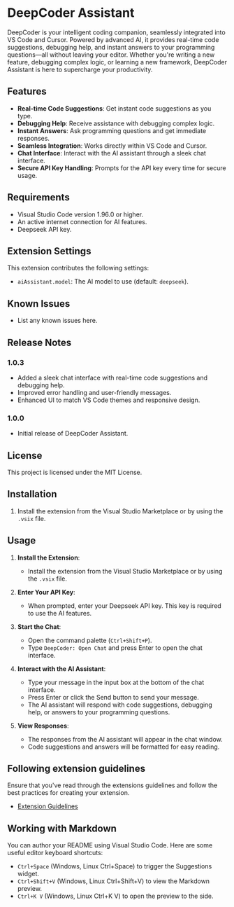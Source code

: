 # DeepCoder Assistant

DeepCoder is your intelligent coding companion, seamlessly integrated into VS Code and Cursor. Powered by advanced AI, it provides real-time code suggestions, debugging help, and instant answers to your programming questions—all without leaving your editor. Whether you're writing a new feature, debugging complex logic, or learning a new framework, DeepCoder Assistant is here to supercharge your productivity.

## Features

- **Real-time Code Suggestions**: Get instant code suggestions as you type.
- **Debugging Help**: Receive assistance with debugging complex logic.
- **Instant Answers**: Ask programming questions and get immediate responses.
- **Seamless Integration**: Works directly within VS Code and Cursor.
- **Chat Interface**: Interact with the AI assistant through a sleek chat interface.
- **Secure API Key Handling**: Prompts for the API key every time for secure usage.

## Requirements

- Visual Studio Code version 1.96.0 or higher.
- An active internet connection for AI features.
- Deepseek API key.

## Extension Settings

This extension contributes the following settings:

- `aiAssistant.model`: The AI model to use (default: `deepseek`).

## Known Issues

- List any known issues here.

## Release Notes

### 1.0.3

- Added a sleek chat interface with real-time code suggestions and debugging help.
- Improved error handling and user-friendly messages.
- Enhanced UI to match VS Code themes and responsive design.

### 1.0.0

- Initial release of DeepCoder Assistant.

## License

This project is licensed under the MIT License.

## Installation

1. Install the extension from the Visual Studio Marketplace or by using the `.vsix` file.

## Usage

1. **Install the Extension**:

   - Install the extension from the Visual Studio Marketplace or by using the `.vsix` file.

2. **Enter Your API Key**:

   - When prompted, enter your Deepseek API key. This key is required to use the AI features.

3. **Start the Chat**:

   - Open the command palette (`Ctrl+Shift+P`).
   - Type `DeepCoder: Open Chat` and press Enter to open the chat interface.

4. **Interact with the AI Assistant**:

   - Type your message in the input box at the bottom of the chat interface.
   - Press Enter or click the Send button to send your message.
   - The AI assistant will respond with code suggestions, debugging help, or answers to your programming questions.

5. **View Responses**:
   - The responses from the AI assistant will appear in the chat window.
   - Code suggestions and answers will be formatted for easy reading.

## Following extension guidelines

Ensure that you've read through the extensions guidelines and follow the best practices for creating your extension.

- [Extension Guidelines](https://code.visualstudio.com/api/references/extension-guidelines)

## Working with Markdown

You can author your README using Visual Studio Code. Here are some useful editor keyboard shortcuts:

- `Ctrl+Space` (Windows, Linux Ctrl+Space) to trigger the Suggestions widget.
- `Ctrl+Shift+V` (Windows, Linux Ctrl+Shift+V) to view the Markdown preview.
- `Ctrl+K V` (Windows, Linux Ctrl+K V) to open the preview to the side.
